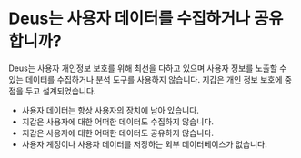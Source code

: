 # Deus는 사용자 데이터를 수집하거나 공유합니까?

Deus는 사용자 개인정보 보호를 위해 최선을 다하고 있으며 사용자 정보를 노출할 수 있는 데이터를 수집하거나 분석 도구를 사용하지 않습니다. 지갑은 개인 정보 보호에 중점을 두고 설계되었습니다.

- 사용자 데이터는 항상 사용자의 장치에 남아 있습니다.
- 지갑은 사용자에 대한 어떠한 데이터도 수집하지 않습니다.
- 지갑은 사용자에 대한 어떠한 데이터도 공유하지 않습니다.
- 사용자 계정이나 사용자 데이터를 저장하는 외부 데이터베이스가 없습니다.